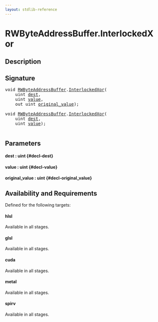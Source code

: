 ```yaml
---
layout: stdlib-reference
---
```


# RWByteAddressBuffer\.InterlockedXor

## Description





## Signature 

<pre>
<span class="code_keyword">void</span> <a href="/stdlib-reference/types/RWByteAddressBuffer/index" class="code_type">RWByteAddressBuffer</a>.<a href="/stdlib-reference/types/RWByteAddressBuffer/InterlockedXor">InterlockedXor</a>(
    <span class="code_keyword">uint</span> <a href="/stdlib-reference/types/RWByteAddressBuffer/InterlockedXor#decl-dest" class="code_param">dest</a>,
    <span class="code_keyword">uint</span> <a href="/stdlib-reference/types/RWByteAddressBuffer/InterlockedXor#decl-value" class="code_param">value</a>,
    <span class="code_keyword">out</span> <span class="code_keyword">uint</span> <a href="/stdlib-reference/types/RWByteAddressBuffer/InterlockedXor#decl-original_value" class="code_param">original_value</a>);

<span class="code_keyword">void</span> <a href="/stdlib-reference/types/RWByteAddressBuffer/index" class="code_type">RWByteAddressBuffer</a>.<a href="/stdlib-reference/types/RWByteAddressBuffer/InterlockedXor">InterlockedXor</a>(
    <span class="code_keyword">uint</span> <a href="/stdlib-reference/types/RWByteAddressBuffer/InterlockedXor#decl-dest" class="code_param">dest</a>,
    <span class="code_keyword">uint</span> <a href="/stdlib-reference/types/RWByteAddressBuffer/InterlockedXor#decl-value" class="code_param">value</a>);

</pre>

## Parameters

#### dest  : uint {#decl-dest}
#### value  : uint {#decl-value}
#### original\_value  : uint {#decl-original_value}

## Availability and Requirements

Defined for the following targets:

#### hlsl
Available in all stages.

#### glsl
Available in all stages.

#### cuda
Available in all stages.

#### metal
Available in all stages.

#### spirv
Available in all stages.



